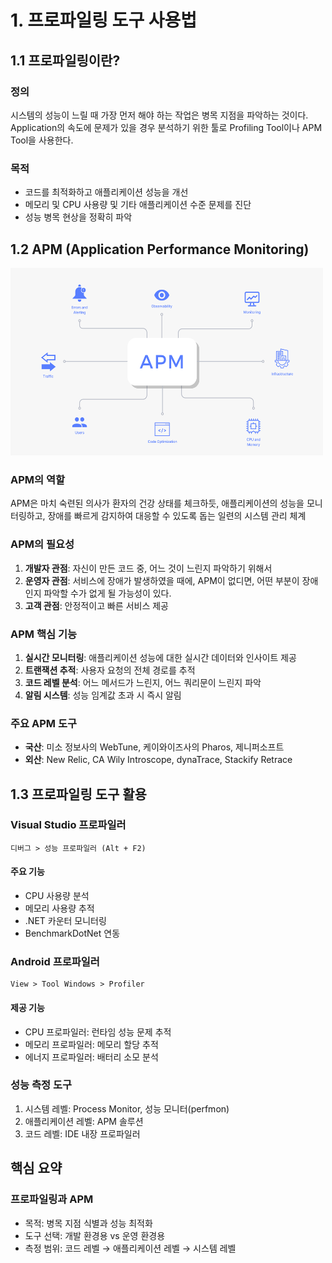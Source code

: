 # 1. 프로파일링 도구 사용법

## 1.1 프로파일링이란?

### 정의

시스템의 성능이 느릴 때 가장 먼저 해야 하는 작업은 병목 지점을 파악하는 것이다. Application의 속도에 문제가 있을 경우 분석하기 위한 툴로 Profiling Tool이나 APM Tool을 사용한다.

### 목적

- 코드를 최적화하고 애플리케이션 성능을 개선
- 메모리 및 CPU 사용량 및 기타 애플리케이션 수준 문제를 진단
- 성능 병목 현상을 정확히 파악

## 1.2 APM (Application Performance Monitoring)

<img src="images\APM.png" width="500" height="300"/>

### APM의 역할

APM은 마치 숙련된 의사가 환자의 건강 상태를 체크하듯, 애플리케이션의 성능을 모니터링하고, 장애를 빠르게 감지하여 대응할 수 있도록 돕는 일련의 시스템 관리 체계

### APM의 필요성

1. **개발자 관점**: 자신이 만든 코드 중, 어느 것이 느린지 파악하기 위해서
2. **운영자 관점**: 서비스에 장애가 발생하였을 때에, APM이 없디면, 어떤 부분이 장애인지 파악할 수가 없게 될 가능성이 있다.
3. **고객 관점**: 안정적이고 빠른 서비스 제공

### APM 핵심 기능

1. **실시간 모니터링**: 애플리케이션 성능에 대한 실시간 데이터와 인사이트 제공
2. **트랜잭션 추적**: 사용자 요청의 전체 경로를 추적
3. **코드 레벨 분석**: 어느 메서드가 느린지, 어느 쿼리문이 느린지 파악
4. **알림 시스템**: 성능 임계값 초과 시 즉시 알림

### 주요 APM 도구

- **국산**: 미소 정보사의 WebTune, 케이와이즈사의 Pharos, 제니퍼소프트
- **외산**: New Relic, CA Wily Introscope, dynaTrace, Stackify Retrace

## 1.3 프로파일링 도구 활용

### Visual Studio 프로파일러

```
디버그 > 성능 프로파일러 (Alt + F2)
```

#### 주요 기능

- CPU 사용량 분석
- 메모리 사용량 추적
- .NET 카운터 모니터링
- BenchmarkDotNet 연동

### Android 프로파일러

```
View > Tool Windows > Profiler
```

#### 제공 기능

- CPU 프로파일러: 런타임 성능 문제 추적
- 메모리 프로파일러: 메모리 할당 추적
- 에너지 프로파일러: 배터리 소모 분석

### 성능 측정 도구

1. 시스템 레벨: Process Monitor, 성능 모니터(perfmon)
2. 애플리케이션 레벨: APM 솔루션
3. 코드 레벨: IDE 내장 프로파일러

## 핵심 요약

### 프로파일링과 APM

- 목적: 병목 지점 식별과 성능 최적화
- 도구 선택: 개발 환경용 vs 운영 환경용
- 측정 범위: 코드 레벨 → 애플리케이션 레벨 → 시스템 레벨
